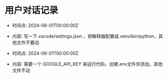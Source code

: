 # 用户对话记录

- 时间点: 2024-06-01T00:00:00Z
- 内容: 写一下.vscode/settings.json ，把解释器配置成.venv/bin/python，其他文件不要动

- 时间点: 2024-06-01T00:00:00Z
- 内容: 需要一个 GOOGLE_API_KEY 来运行代码，创建.env文件供添加，其他文件不动